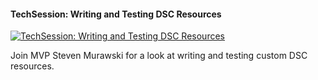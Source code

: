 ﻿#### TechSession: Writing and Testing DSC Resources

[![TechSession: Writing and Testing DSC Resources](https://i2.ytimg.com/vi/yRdlGgVpRbE/hqdefault.jpg "TechSession: Writing and Testing DSC Resources")](https://www.youtube.com/watch?v=yRdlGgVpRbE)

Join MVP Steven Murawski for a look at writing and testing custom DSC resources.


